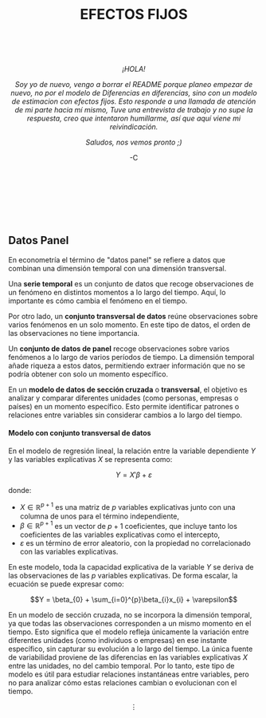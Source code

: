 <br><br><br>



<div align="center">
  <h1>EFECTOS FIJOS</h1>
</div>
 <br><br><br>
<div align="center">
  <p><em> ¡HOLA! 
    
  Soy yo de nuevo, vengo a borrar el README porque planeo empezar de nuevo, no por el modelo de Diferencias en diferencias, sino con un modelo de estimacion con efectos fijos. Esto responde a una llamada de atención de mi parte hacia mí mismo, Tuve una entrevista de trabajo y no supe la respuesta, creo que intentaron humillarme, así que aquí viene mi reivindicación. 
  
  Saludos, nos vemos pronto ;)</em></p>
</div>
<div align="center">
  <p>-C</p>
</div>


<br><br><br><br><br><br>




## Datos Panel

En econometría el término de "datos panel" se refiere a datos que combinan una dimensión temporal con una dimensión transversal. 

Una **serie temporal** es un conjunto de datos que recoge observaciones de un fenómeno en distintos momentos a lo largo del tiempo. Aquí, lo importante es cómo cambia el fenómeno en el tiempo. 

Por otro lado, un **conjunto transversal de datos** reúne observaciones sobre varios fenómenos en un solo momento. En este tipo de datos, el orden de las observaciones no tiene importancia.

Un **conjunto de datos de panel** recoge observaciones sobre varios fenómenos a lo largo de varios períodos de tiempo. La dimensión temporal añade riqueza a estos datos, permitiendo extraer información que no se podría obtener con solo un momento específico.

En un **modelo de datos de sección cruzada** o **transversal**, el objetivo es analizar y comparar diferentes unidades (como personas, empresas o países) en un momento específico. Esto permite identificar patrones o relaciones entre variables sin considerar cambios a lo largo del tiempo.


#### Modelo con conjunto transversal de datos
En el modelo de regresión lineal, la relación entre la variable dependiente $Y$ y las variables explicativas $X$ se representa como:

$$Y = X'\beta + \varepsilon$$

donde:


  * $X\in\mathbb{R}^{p+1}$ es una matriz de $p$ variables explicativas junto con una columna de unos para el término independiente,
  * $\beta \in \mathbb{R}^{p+1}$ es un vector de $p+1$ coeficientes, que incluye tanto los coeficientes de las variables explicativas como el intercepto,
  * $\varepsilon$ es un término de error aleatorio, con la propiedad no correlacionado con las variables explicativas.
  


En este modelo, toda la capacidad explicativa de la variable $Y$ se deriva de las observaciones de las $p$ variables explicativas. De forma escalar, la ecuación se puede expresar como:

$$Y = \beta_{0} + \sum_{i=0}^{p}\beta_{i}x_{i} + \varepsilon$$


En un modelo de sección cruzada, no se incorpora la dimensión temporal, ya que todas las observaciones corresponden a un mismo momento en el tiempo. Esto significa que el modelo refleja únicamente la variación entre diferentes unidades (como individuos o empresas) en ese instante específico, sin capturar su evolución a lo largo del tiempo. La única fuente de variabilidad proviene de las diferencias en las variables explicativas $X$ entre las unidades, no del cambio temporal. Por lo tanto, este tipo de modelo es útil para estudiar relaciones instantáneas entre variables, pero no para analizar cómo estas relaciones cambian o evolucionan con el tiempo.

$$\vdots$$

